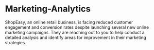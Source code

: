 # Marketing-Analytics
ShopEasy, an online retail business, is facing reduced customer engagement and conversion rates despite launching several new online marketing campaigns. They are reaching out to you to help conduct a detailed analysis and identify areas for improvement in their marketing strategies.
